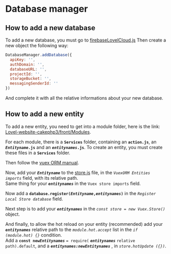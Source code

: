 # Database manager

## How to add a new database

To add a new database, you must go to [firebaseLovelCloud.js](/front/Config/firebaseLovelCloud.js)
Then create a new object the following way:

```javascript
DatabaseManager.addDatabase({
  apiKey: '',
  authDomain: '',
  databaseURL: '',
  projectId: '',
  storageBucket: '',
  messagingSenderId: ''
})
```
And complete it with all the relative informations about your new database.

## How to add a new entity

To add a new entity, you need to get into a module folder, here is the link: [Lovel-website-cakephp3/front/Modules](Lovel-website-cakephp3/front/Modules).

For each module, there is a **`Services`** folder, containing an **`action.js`**, an ***`Entityname`*****`.js`** and an ***`entitynames`*****`.js`**.
To create an entity, you must create these files in a **`Services`** folder.

Then follow the [vuex ORM manual](https://vuex-orm.github.io/vuex-orm/guide/prologue/getting-started.html#setup).

Now, add your ***`Entityname`*** to the [store.js](Lovel-website-cakephp3/front/Config/store.js) file, in the *`VuexORM Entities imports`* field, with its relative path.  
Same thing for your ***`entitynames`*** in the `Vuex store imports` field.

Now add a **`database.register(`*****`Entityname`*****`,`*****`entitynames`*****`)`** in the *`Register Local Store database`* field.

Next step is to add your ***`entitynames`*** in the *`const store = new Vuex.Store()`* object.

And finally, to allow the hot reload on your entity (recommended) add your ***`entitynames`*** relative path to the *`module.hot.accept`* list in the *`if (module.hot) {}`* condition.  
Add a **`const new`*****`Entitynames`*** `= require(` ***`entitynames`*** `relative path).default`, and a ***`entitynames:newEntitynames`*** , in *`store.hotUpdate ({})`*.